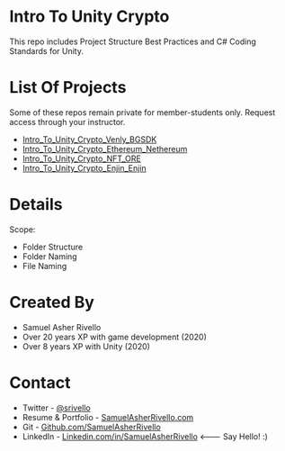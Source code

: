 Intro To Unity Crypto
=============

This repo includes Project Structure Best Practices and C# Coding Standards for Unity.


List Of Projects
=============

Some of these repos remain private for member-students only. Request access through your instructor.

* [Intro_To_Unity_Crypto_Venly_BGSDK](https://github.com/SamuelAsherRivello/Intro_To_Unity_Crypto_Venly_BGSDK)
* [Intro_To_Unity_Crypto_Ethereum_Nethereum](https://github.com/SamuelAsherRivello/Intro_To_Unity_Crypto_Ethereum_Nethereum)
* [Intro_To_Unity_Crypto_NFT_ORE](https://github.com/SamuelAsherRivello/Intro_To_Unity_Crypto_NFT_ORE)
* [Intro_To_Unity_Crypto_Enjin_Enjin](https://github.com/SamuelAsherRivello/Intro_To_Unity_Crypto_Enjin_Enjin)



Details
=============

Scope:
* Folder Structure
* Folder Naming
* File Naming

Created By
=============

- Samuel Asher Rivello 
- Over 20 years XP with game development (2020)
- Over 8 years XP with Unity (2020)

Contact
=============

- Twitter - <a href="https://twitter.com/srivello/">@srivello</a>
- Resume & Portfolio - <a href="http://www.SamuelAsherRivello.com">SamuelAsherRivello.com</a>
- Git - <a href="https://github.com/SamuelAsherRivello/">Github.com/SamuelAsherRivello</a>
- LinkedIn - <a href="https://Linkedin.com/in/SamuelAsherRivello">Linkedin.com/in/SamuelAsherRivello</a> <--- Say Hello! :)



